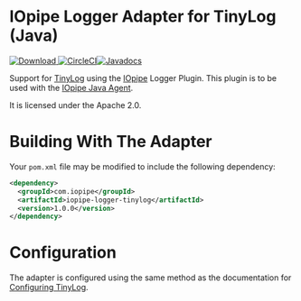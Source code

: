 # IOpipe Logger Adapter for TinyLog (Java)

[![Download](https://api.bintray.com/packages/iopipe/iopipe-logger-tinylog/iopipe-logger-tinylog/images/download.svg) ](https://bintray.com/iopipe/iopipe-logger-tinylog/iopipe-logger-tinylog/_latestVersion)[![CircleCI](https://circleci.com/gh/iopipe/iopipe-java-logger-tinylog.svg?style=svg&circle-token=b9a08049964f555f38ab316ba535369aa5fe8252)](https://circleci.com/gh/iopipe/iopipe-java-logger-tinylog)[![Javadocs](https://www.javadoc.io/badge/com.iopipe/iopipe-logger-tinylog.svg)](https://www.javadoc.io/doc/com.iopipe/iopipe-logger-tinylog)

Support for [TinyLog](https://www.tinylog.org/) using the
[IOpipe](https://www.iopipe.com/) Logger Plugin. This plugin is to be used
with the [IOpipe Java Agent](https://github.com/iopipe/iopipe-java).

It is licensed under the Apache 2.0.

# Building With The Adapter

Your `pom.xml` file may be modified to include the following dependency:

```xml
<dependency>
  <groupId>com.iopipe</groupId>
  <artifactId>iopipe-logger-tinylog</artifactId>
  <version>1.0.0</version>
</dependency>
```

# Configuration

The adapter is configured using the same method as the documentation for
[Configuring TinyLog](https://tinylog.org/configuration).


